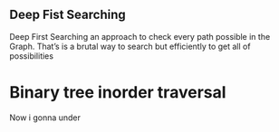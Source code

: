 ## Deep Fist Searching

Deep First Searching an approach to check every path possible in the Graph. That’s is a brutal way to search but efficiently to get all of possibilities  



# Binary tree inorder traversal

Now i gonna under